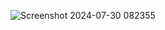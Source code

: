 
![Screenshot 2024-07-30 082355](https://github.com/user-attachments/assets/f360519e-e8f9-4af6-91f9-f41de9884f73)
